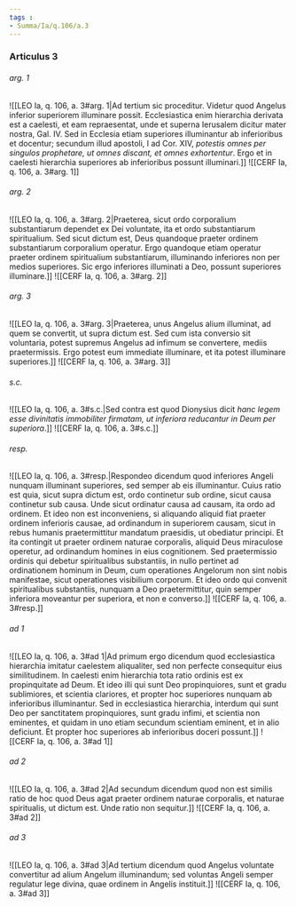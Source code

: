 ```yaml
---
tags : 
- Summa/Ia/q.106/a.3
---
```


### Articulus 3

###### arg. 1
![[LEO Ia, q. 106, a. 3#arg. 1|Ad tertium sic proceditur. Videtur quod Angelus inferior superiorem illuminare possit. Ecclesiastica enim hierarchia derivata est a caelesti, et eam repraesentat, unde et superna Ierusalem dicitur mater nostra, Gal. IV. Sed in Ecclesia etiam superiores illuminantur ab inferioribus et docentur; secundum illud apostoli, I ad Cor. XIV, *potestis omnes per singulos prophetare, ut omnes discant, et omnes exhortentur*. Ergo et in caelesti hierarchia superiores ab inferioribus possunt illuminari.]]
![[CERF Ia, q. 106, a. 3#arg. 1]]

###### arg. 2
![[LEO Ia, q. 106, a. 3#arg. 2|Praeterea, sicut ordo corporalium substantiarum dependet ex Dei voluntate, ita et ordo substantiarum spiritualium. Sed sicut dictum est, Deus quandoque praeter ordinem substantiarum corporalium operatur. Ergo quandoque etiam operatur praeter ordinem spiritualium substantiarum, illuminando inferiores non per medios superiores. Sic ergo inferiores illuminati a Deo, possunt superiores illuminare.]]
![[CERF Ia, q. 106, a. 3#arg. 2]]

###### arg. 3
![[LEO Ia, q. 106, a. 3#arg. 3|Praeterea, unus Angelus alium illuminat, ad quem se convertit, ut supra dictum est. Sed cum ista conversio sit voluntaria, potest supremus Angelus ad infimum se convertere, mediis praetermissis. Ergo potest eum immediate illuminare, et ita potest illuminare superiores.]]
![[CERF Ia, q. 106, a. 3#arg. 3]]

###### s.c.
![[LEO Ia, q. 106, a. 3#s.c.|Sed contra est quod Dionysius dicit *hanc legem esse divinitatis immobiliter firmatam, ut inferiora reducantur in Deum per superiora*.]]
![[CERF Ia, q. 106, a. 3#s.c.]]

###### resp.
![[LEO Ia, q. 106, a. 3#resp.|Respondeo dicendum quod inferiores Angeli nunquam illuminant superiores, sed semper ab eis illuminantur. Cuius ratio est quia, sicut supra dictum est, ordo continetur sub ordine, sicut causa continetur sub causa. Unde sicut ordinatur causa ad causam, ita ordo ad ordinem. Et ideo non est inconveniens, si aliquando aliquid fiat praeter ordinem inferioris causae, ad ordinandum in superiorem causam, sicut in rebus humanis praetermittitur mandatum praesidis, ut obediatur principi. Et ita contingit ut praeter ordinem naturae corporalis, aliquid Deus miraculose operetur, ad ordinandum homines in eius cognitionem. Sed praetermissio ordinis qui debetur spiritualibus substantiis, in nullo pertinet ad ordinationem hominum in Deum, cum operationes Angelorum non sint nobis manifestae, sicut operationes visibilium corporum. Et ideo ordo qui convenit spiritualibus substantiis, nunquam a Deo praetermittitur, quin semper inferiora moveantur per superiora, et non e converso.]]
![[CERF Ia, q. 106, a. 3#resp.]]

###### ad 1
![[LEO Ia, q. 106, a. 3#ad 1|Ad primum ergo dicendum quod ecclesiastica hierarchia imitatur caelestem aliqualiter, sed non perfecte consequitur eius similitudinem. In caelesti enim hierarchia tota ratio ordinis est ex propinquitate ad Deum. Et ideo illi qui sunt Deo propinquiores, sunt et gradu sublimiores, et scientia clariores, et propter hoc superiores nunquam ab inferioribus illuminantur. Sed in ecclesiastica hierarchia, interdum qui sunt Deo per sanctitatem propinquiores, sunt gradu infimi, et scientia non eminentes, et quidam in uno etiam secundum scientiam eminent, et in alio deficiunt. Et propter hoc superiores ab inferioribus doceri possunt.]]
![[CERF Ia, q. 106, a. 3#ad 1]]

###### ad 2
![[LEO Ia, q. 106, a. 3#ad 2|Ad secundum dicendum quod non est similis ratio de hoc quod Deus agat praeter ordinem naturae corporalis, et naturae spiritualis, ut dictum est. Unde ratio non sequitur.]]
![[CERF Ia, q. 106, a. 3#ad 2]]

###### ad 3
![[LEO Ia, q. 106, a. 3#ad 3|Ad tertium dicendum quod Angelus voluntate convertitur ad alium Angelum illuminandum; sed voluntas Angeli semper regulatur lege divina, quae ordinem in Angelis instituit.]]
![[CERF Ia, q. 106, a. 3#ad 3]]

